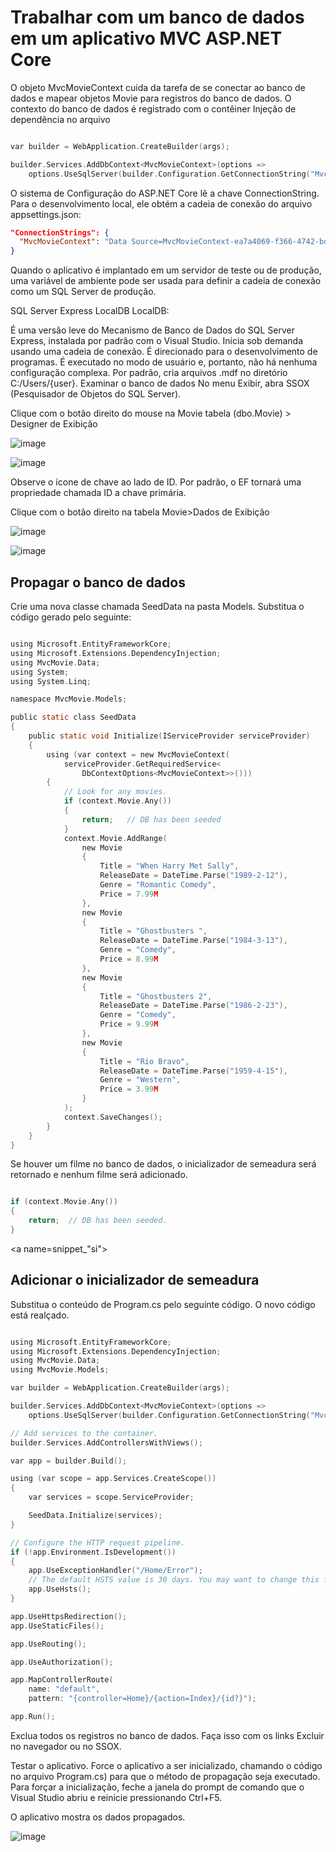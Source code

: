 # Trabalhar com um banco de dados em um aplicativo MVC ASP.NET Core

O objeto MvcMovieContext cuida da tarefa de se conectar ao banco de dados e mapear objetos Movie para registros do banco de dados.
O contexto do banco de dados é registrado com o contêiner Injeção de dependência no arquivo

~~~ c #

var builder = WebApplication.CreateBuilder(args);

builder.Services.AddDbContext<MvcMovieContext>(options =>
    options.UseSqlServer(builder.Configuration.GetConnectionString("MvcMovieContext")));

~~~

O sistema de Configuração do ASP.NET Core lê a chave ConnectionString. 
Para o desenvolvimento local, ele obtém a cadeia de conexão do arquivo appsettings.json:

~~~ json #
"ConnectionStrings": {
  "MvcMovieContext": "Data Source=MvcMovieContext-ea7a4069-f366-4742-bd1c-3f753a804ce1.db"
}
~~~

Quando o aplicativo é implantado em um servidor de teste ou de produção, uma variável de ambiente pode ser usada para definir a cadeia de conexão como um SQL Server de produção.

SQL Server Express LocalDB
LocalDB:

É uma versão leve do Mecanismo de Banco de Dados do SQL Server Express, instalada por padrão com o Visual Studio.
Inicia sob demanda usando uma cadeia de conexão.
É direcionado para o desenvolvimento de programas. É executado no modo de usuário e, portanto, não há nenhuma configuração complexa.
Por padrão, cria arquivos .mdf no diretório C:/Users/{user}.
Examinar o banco de dados
No menu Exibir, abra SSOX (Pesquisador de Objetos do SQL Server).

Clique com o botão direito do mouse na Movie tabela (dbo.Movie) > Designer de Exibição


![image](https://github.com/samenezes/IntroducaoAspCoreMVC/assets/61150892/4dbc4e56-c6a5-4e06-b0d0-ebd859067d18)


![image](https://github.com/samenezes/IntroducaoAspCoreMVC/assets/61150892/7344e1ae-83bb-4804-abbb-765c141e2e67)

Observe o ícone de chave ao lado de ID. Por padrão, o EF tornará uma propriedade chamada ID a chave primária.

Clique com o botão direito na tabela Movie>Dados de Exibição

![image](https://github.com/samenezes/IntroducaoAspCoreMVC/assets/61150892/36c9467c-6368-499a-8400-a9c69744dd7f)

![image](https://github.com/samenezes/IntroducaoAspCoreMVC/assets/61150892/4e229624-6a5a-416c-ac59-235ac85b6226)

## Propagar o banco de dados

Crie uma nova classe chamada SeedData na pasta Models. Substitua o código gerado pelo seguinte:

~~~ c #

using Microsoft.EntityFrameworkCore;
using Microsoft.Extensions.DependencyInjection;
using MvcMovie.Data;
using System;
using System.Linq;

namespace MvcMovie.Models;

public static class SeedData
{
    public static void Initialize(IServiceProvider serviceProvider)
    {
        using (var context = new MvcMovieContext(
            serviceProvider.GetRequiredService<
                DbContextOptions<MvcMovieContext>>()))
        {
            // Look for any movies.
            if (context.Movie.Any())
            {
                return;   // DB has been seeded
            }
            context.Movie.AddRange(
                new Movie
                {
                    Title = "When Harry Met Sally",
                    ReleaseDate = DateTime.Parse("1989-2-12"),
                    Genre = "Romantic Comedy",
                    Price = 7.99M
                },
                new Movie
                {
                    Title = "Ghostbusters ",
                    ReleaseDate = DateTime.Parse("1984-3-13"),
                    Genre = "Comedy",
                    Price = 8.99M
                },
                new Movie
                {
                    Title = "Ghostbusters 2",
                    ReleaseDate = DateTime.Parse("1986-2-23"),
                    Genre = "Comedy",
                    Price = 9.99M
                },
                new Movie
                {
                    Title = "Rio Bravo",
                    ReleaseDate = DateTime.Parse("1959-4-15"),
                    Genre = "Western",
                    Price = 3.99M
                }
            );
            context.SaveChanges();
        }
    }
}

~~~

Se houver um filme no banco de dados, o inicializador de semeadura será retornado e nenhum filme será adicionado.

~~~ c #

if (context.Movie.Any())
{
    return;  // DB has been seeded.
}

~~~

<a name=snippet_"si">

## Adicionar o inicializador de semeadura

Substitua o conteúdo de Program.cs pelo seguinte código. O novo código está realçado.

~~~ c #

using Microsoft.EntityFrameworkCore;
using Microsoft.Extensions.DependencyInjection;
using MvcMovie.Data;
using MvcMovie.Models;

var builder = WebApplication.CreateBuilder(args);

builder.Services.AddDbContext<MvcMovieContext>(options =>
    options.UseSqlServer(builder.Configuration.GetConnectionString("MvcMovieContext")));

// Add services to the container.
builder.Services.AddControllersWithViews();

var app = builder.Build();

using (var scope = app.Services.CreateScope())
{
    var services = scope.ServiceProvider;

    SeedData.Initialize(services);
}

// Configure the HTTP request pipeline.
if (!app.Environment.IsDevelopment())
{
    app.UseExceptionHandler("/Home/Error");
    // The default HSTS value is 30 days. You may want to change this for production scenarios, see https://aka.ms/aspnetcore-hsts.
    app.UseHsts();
}

app.UseHttpsRedirection();
app.UseStaticFiles();

app.UseRouting();

app.UseAuthorization();

app.MapControllerRoute(
    name: "default",
    pattern: "{controller=Home}/{action=Index}/{id?}");

app.Run();

~~~

Exclua todos os registros no banco de dados. Faça isso com os links Excluir no navegador ou no SSOX.

Testar o aplicativo. Force o aplicativo a ser inicializado, chamando o código no arquivo Program.cs) para que o método de propagação seja executado. 
Para forçar a inicialização, feche a janela do prompt de comando que o Visual Studio abriu e reinicie pressionando Ctrl+F5.

O aplicativo mostra os dados propagados.

![image](https://github.com/samenezes/IntroducaoAspCoreMVC/assets/61150892/b3e5e4e2-ee8c-4f3f-a897-6ace5c27e2c1)








